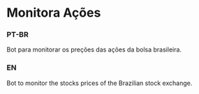 # Monitora Ações

### PT-BR
Bot para monitorar os preções das ações da bolsa brasileira.

### EN
Bot to monitor the stocks prices of the Brazilian stock exchange.